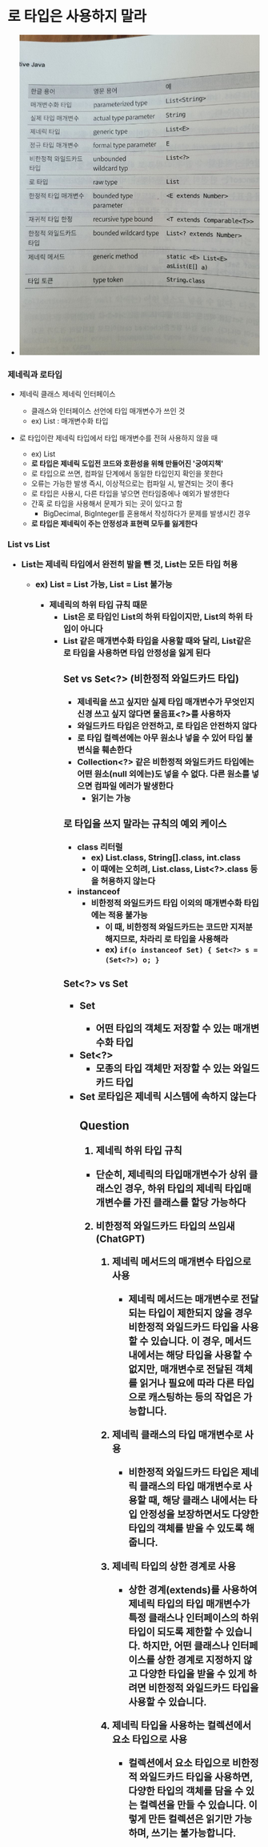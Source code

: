 # 로 타입은 사용하지 말라
- ![용어](genericTerms.jpeg "용어")

### 제네릭과 로타입
- 제네릭 클래스 제네릭 인터페이스
  - 클래스와 인터페이스 선언에 타입 매개변수가 쓰인 것
  - ex) List<String> : 매개변수화 타입

- 로 타입이란 제네릭 타입에서 타입 매개변수를 전혀 사용하지 않을 때
  - ex) List
  - **로 타입은 제네릭 도입전 코드와 호환성을 위해 만들어진 '궁여지책'**
  - 로 타입으로 쓰면, 컴파일 단계에서 동일한 타입인지 확인을 못한다
  - 오류는 가능한 발생 즉시, 이상적으로는 컴파일 시, 발견되는 것이 좋다
  - 로 타입은 사용시, 다른 타입을 넣으면 런타임중에나 예외가 발생한다
  - 간혹 로 타입을 사용해서 문제가 되는 곳이 있다고 함
    - BigDecimal, BigInteger를 혼용해서 작성하다가 문제를 발생시킨 경우
  - **로 타입은 제네릭이 주는 안정성과 표현력 모두를 잃게한다**


### List vs List<Object>
- List는 제네릭 타입에서 완전히 발을 뺀 것, List<Object>는 모든 타입 허용
  - ex) List = List<String> 가능, List<Object> = List<String> 불가능
    - 제네릭의 하위 타입 규칙 때문
      - List<String>은 로 타입인 List의 하위 타입이지만, List<Object>의 하위 타입이 아니다
  - List<Object> 같은 매개변수화 타입을 사용할 때와 달리, List같은 로 타입을 사용하면 타입 안정성을 잃게 된다

### Set vs Set<?> (비한정적 와일드카드 타입)
- 제네릭을 쓰고 싶지만 실제 타입 매개변수가 무엇인지 신경 쓰고 싶지 않다면 물음표<?>를 사용하자
- 와일드카드 타입은 안전하고, 로 타입은 안전하지 않다
- 로 타입 컬렉션에는 아무 원소나 넣을 수 있어 타입 불변식을 훼손한다
- Collection<?> 같은 비한정적 와일드카드 타입에는 어떤 원소(null 외에는)도 넣을 수 없다. 다른 원소를 넣으면 컴파일 에러가 발생한다
  - 읽기는 가능

### 로 타입을 쓰지 말라는 규칙의 예외 케이스
- class 리터럴 
  - ex) List.class, String[].class, int.class 
  - 이 때에는 오히려, List<String>.class, List<?>.class 등을 허용하지 않는다
- instanceof
  - 비한정적 와일드카드 타입 이외의 매개변수화 타입에는 적용 불가능
    - **이 때, 비한정적 와일드카드는 코드만 지저분해지므로, 차라리 로 타입을 사용해라**
    - ex) `if(o instanceof Set) {
        Set<?> s = (Set<?>) o; }`


### Set<?> vs Set<Object>
- Set<Object> 
  - 어떤 타입의 객체도 저장할 수 있는 매개변수화 타입
- Set<?>
  - 모종의 타입 객체만 저장할 수 있는 와일드카드 타입
- Set 로타입은 제네릭 시스템에 속하지 않는다

### Question
1. 제네릭 하위 타입 규칙
- 단순히, 제네릭의 타입매개변수가 상위 클래스인 경우, 하위 타입의 제네릭 타입매개변수를 가진 클래스를 할당 가능하다

2. 비한정적 와일드카드 타입의 쓰임새 (ChatGPT)
   1. 제네릭 메서드의 매개변수 타입으로 사용 
      - 제네릭 메서드는 매개변수로 전달되는 타입이 제한되지 않을 경우 비한정적 와일드카드 타입을 사용할 수 있습니다. 이 경우, 메서드 내에서는 해당 타입을 사용할 수 없지만, 매개변수로 전달된 객체를 읽거나 필요에 따라 다른 타입으로 캐스팅하는 등의 작업은 가능합니다.

   2. 제네릭 클래스의 타입 매개변수로 사용
      - 비한정적 와일드카드 타입은 제네릭 클래스의 타입 매개변수로 사용할 때, 해당 클래스 내에서는 타입 안정성을 보장하면서도 다양한 타입의 객체를 받을 수 있도록 해줍니다.
      
   3. 제네릭 타입의 상한 경계로 사용 
      - 상한 경계(extends)를 사용하여 제네릭 타입의 타입 매개변수가 특정 클래스나 인터페이스의 하위 타입이 되도록 제한할 수 있습니다. 하지만, 어떤 클래스나 인터페이스를 상한 경계로 지정하지 않고 다양한 타입을 받을 수 있게 하려면 비한정적 와일드카드 타입을 사용할 수 있습니다.
      
   4. 제네릭 타입을 사용하는 컬렉션에서 요소 타입으로 사용
      - 컬렉션에서 요소 타입으로 비한정적 와일드카드 타입을 사용하면, 다양한 타입의 객체를 담을 수 있는 컬렉션을 만들 수 있습니다. 이렇게 만든 컬렉션은 읽기만 가능하며, 쓰기는 불가능합니다.